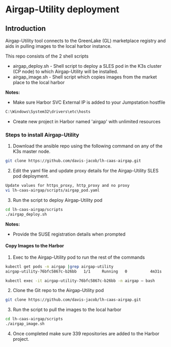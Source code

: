 # Airgap-Utility deployment

##  Introduction

Airgap-Utility tool connects to the GreenLake (GL) marketplace registry and aids in pulling images to the local harbor instance.

This repo consists of the 2 shell scripts

- airgap_deploy.sh - Shell script to deploy a SLES pod in the K3s cluster (CP node) to which Airgap-Utility will be installed.
- airgap_image.sh  - Shell script which copies images from the market place to the local harbor


**Notes:** 
- Make sure Harbor SVC External IP is added to your Jumpstation hostfile
```bash
C:\Windows\System32\drivers\etc\hosts
```
- Create new project in Harbor named 'airgap' with unlimited resources

### Steps to install Airgap-Utility

1.	Download the ansible repo using the following command on any of the K3s master node. 
```bash
git clone https://github.com/davis-jacob/lh-caas-airgap.git
```
2.	Edit the yaml file and update proxy details for the Airgap-Utility SLES pod deployment.
```bash
Update values for https_proxy, http_proxy and no proxy
vi lh-caas-airgap/scripts/airgap_pod.yaml
```
3.	Run the script to deploy Airgap-Utility pod 
```bash
cd lh-caas-airgap/scripts
./airgap_deploy.sh
```
**Notes:** 
- Provide the SUSE registration details when prompted

#### Copy Images to the Harbor 
1.	Exec to the Airgap-Utility  pod to run the rest of the commands
```bash
kubectl get pods -n airgap |grep airgap-utility
airgap-utility-76bfc5867c-b26bb   1/1     Running   0          4m31s

kubectl exec -it airgap-utility-76bfc5867c-b26bb -n airgap – bash
```
2.	Clone the Git repo to the Airgap-Utility pod
```bash
git clone https://github.com/davis-jacob/lh-caas-airgap.git
```
3.	Run the script to pull the images to the local harbor
```bash
cd lh-caas-airgap/scripts
./airgap_image.sh
```
4.	Once completed make sure 339 repositories are added to the Harbor project.
